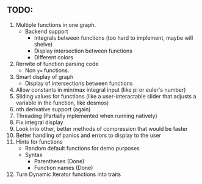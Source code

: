 ## TODO:
1. Multiple functions in one graph.
	- Backend support
		- Integrals between functions (too hard to implement, maybe will shelve)
		- Display intersection between functions
		- Different colors
2. Rerwite of function parsing code
	- Non `y=` functions.
3. Smart display of graph
	- Display of intersections between functions
4. Allow constants in min/max integral input (like pi or euler's number)
5. Sliding values for functions (like a user-interactable slider that adjusts a variable in the function, like desmos)
6. nth derivative support (again)
7. Threading (Partially mplemented when running natively)
8. Fix integral display
9. Look into other, better methods of compression that would be faster
10. Better handling of panics and errors to display to the user
11. Hints for functions
	- Random default functions for demo purposes
	- Syntax
		- Parentheses (Done)
		- Function names (Done)
12. Turn Dynamic Iterator functions into traits
